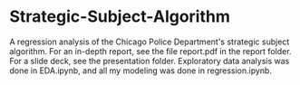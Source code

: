 # Strategic-Subject-Algorithm
A regression analysis of the Chicago Police Department's strategic subject algorithm. For an in-depth report, see the file report.pdf in the report folder. For a slide deck, see the presentation folder. Exploratory data analysis was done in EDA.ipynb, and all my modeling was done in regression.ipynb.
